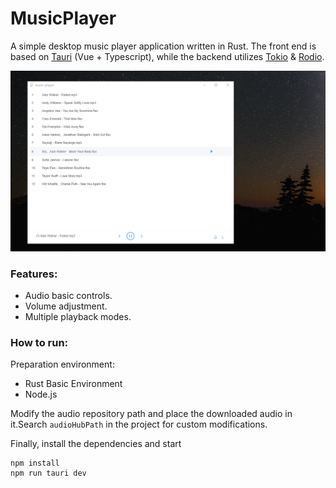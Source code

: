 # MusicPlayer
A simple desktop music player application written in Rust. The front end is based on [Tauri](https://github.com/tauri-apps/tauri) (Vue + Typescript), while the backend utilizes [Tokio](https://github.com/tokio-rs/tokio) & [Rodio](https://github.com/RustAudio/rodio).

<img src="screenshots/main_window.png" style="zoom:80%;" />

### Features:
- Audio basic controls.
- Volume adjustment.
- Multiple playback modes.

### How to run:
Preparation environment:
- Rust Basic Environment
- Node.js

Modify the audio repository path and place the downloaded audio in it.Search `audioHubPath` in the project for custom modifications.

Finally, install the dependencies and start
```
npm install
npm run tauri dev
```